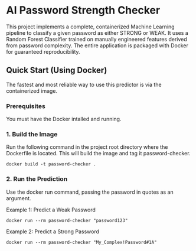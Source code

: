 # AI Password Strength Checker
This project implements a complete, containerized Machine Learning pipeline to classify a given password as either STRONG or WEAK. It uses a Random Forest Classifier trained on manually engineered features derived from password complexity.
The entire application is packaged with Docker for guaranteed reproducibility.

## Quick Start (Using Docker)
The fastest and most reliable way to use this predictor is via the containerized image.
### Prerequisites
You must have the Docker intalled and running.

### 1. Build the Image
Run the following command in the project root directory where the Dockerfile is located. This will build the image and tag it password-checker.

```
docker build -t password-checker .
```

### 2. Run the Prediction
Use the docker run command, passing the password in quotes as an argument.

Example 1: Predict a Weak Password
```
docker run --rm password-checker "password123"
```

Example 2: Predict a Strong Password
```
docker run --rm password-checker "My_Complex!Password#1A"
```
